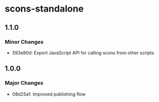 # scons-standalone

## 1.1.0

### Minor Changes

- 593e80d: Export JavaScript API for calling scons from other scripts

## 1.0.0

### Major Changes

- 08d25a1: Improved publishing flow
